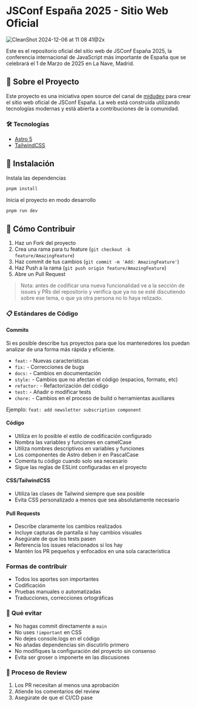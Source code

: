 # JSConf España 2025 - Sitio Web Oficial

![CleanShot 2024-12-06 at 11 08 41@2x](https://github.com/user-attachments/assets/04fac705-fc4b-40ba-9d6f-133bcefcb8d7)

Este es el repositorio oficial del sitio web de JSConf España 2025, la conferencia internacional de JavaScript más importante de España que se celebrará el 1 de Marzo de 2025 en La Nave, Madrid.

## 🚀 Sobre el Proyecto

Este proyecto es una iniciativa open source del canal de [midudev](https://twitch.tv/midudev) para crear el sitio web oficial de JSConf España. La web está construida utilizando tecnologías modernas y está abierta a contribuciones de la comunidad.

### 🛠️ Tecnologías

- [Astro 5](https://astro.build)
- [TailwindCSS](https://tailwindcss.com)

## 🔧 Instalación


Instala las dependencias
```sh
pnpm install
```

Inicia el proyecto en modo desarrollo
```sh
pnpm run dev
```

## 🤝 Cómo Contribuir

1. Haz un Fork del proyecto
2. Crea una rama para tu feature (`git checkout -b feature/AmazingFeature`)
3. Haz commit de tus cambios (`git commit -m 'Add: AmazingFeature'`)
4. Haz Push a la rama (`git push origin feature/AmazingFeature`)
5. Abre un Pull Request

> Nota: antes de codificar una nueva funcionalidad ve a la sección de issues y PRs del repositorio y verifica que ya no se esté discutiendo sobre ese tema, o que ya otra persona no lo haya relizado.

### 📋 Estándares de Código

#### Commits
Si es posible describe tus proyectos para que los mantenedores los puedan analizar de una forma más rápida y eficiente.

- `feat:` - Nuevas características
- `fix:` - Correcciones de bugs
- `docs:` - Cambios en documentación
- `style:` - Cambios que no afectan el código (espacios, formato, etc)
- `refactor:` - Refactorización del código
- `test:` - Añadir o modificar tests
- `chore:` - Cambios en el proceso de build o herramientas auxiliares

Ejemplo: `feat: add newsletter subscription component`

#### Código
- Utiliza en lo posible el estilo de codificación configurado
- Nombra las variables y funciones en camelCase
- Utiliza nombres descriptivos en variables y funciones
- Los componentes de Astro deben ir en PascalCase
- Comenta tu código cuando solo sea necesario
- Sigue las reglas de ESLint configuradas en el proyecto

#### CSS/TailwindCSS
- Utiliza las clases de Tailwind siempre que sea posible
- Evita CSS personalizado a menos que sea absolutamente necesario

#### Pull Requests
- Describe claramente los cambios realizados
- Incluye capturas de pantalla si hay cambios visuales
- Asegúrate de que los tests pasen
- Referencia los issues relacionados si los hay
- Mantén los PR pequeños y enfocados en una sola característica

### Formas de contribuir
- Todos los aportes son importantes
- Codificación
- Pruebas manuales o automatizadas
- Traducciones, correcciones ortográficas

### 🚫 Qué evitar
- No hagas commit directamente a `main`
- No uses `!important` en CSS
- No dejes console.logs en el código
- No añadas dependencias sin discutirlo primero
- No modifiques la configuración del proyecto sin consenso
- Evita ser groser o imponerte en las discusiones

### 👥 Proceso de Review
1. Los PR necesitan al menos una aprobación
3. Atiende los comentarios del review
4. Asegúrate de que el CI/CD pase
